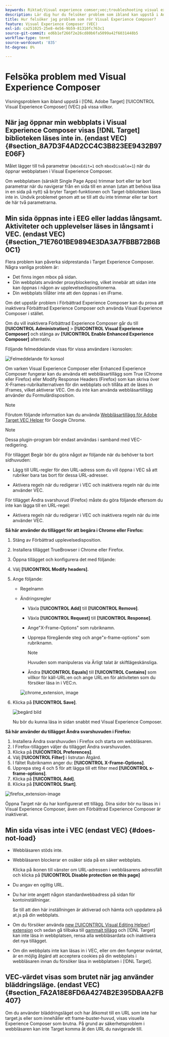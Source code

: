 ```yaml
---
keywords: Riktad;Visual experience comser;vec;troubleshooting visual experience comser;troubleshooting;tls;tls 1.2
description: Lär dig hur du felsöker problem som ibland kan uppstå i Adobe [!DNL Target] Visual Experience Composer (VEC) under vissa förhållanden.
title: Hur felsöker jag problem som rör Visual Experience Composer?
feature: Visual Experience Composer (VEC)
exl-id: ca251025-25e8-4e56-9b59-81310fc763c1
source-git-commit: ed6b1ef266f2e26cd80b6fa5099a42f6031448b5
workflow-type: tm+mt
source-wordcount: '835'
ht-degree: 0%

---
```


# Felsöka problem med Visual Experience Composer

Visningsproblem kan ibland uppstå i [!DNL Adobe Target] [!UICONTROL Visual Experience Composer] (VEC) på vissa villkor.

## När jag öppnar min webbplats i Visual Experience Composer visas [!DNL Target] biblioteken läses inte in. (endast VEC) {#section_8A7D3F4AD2CC4C3B823EE9432B97E06F}

Målet lägger till två parametrar (`mboxEdit=1` och `mboxDisable=1`) när du öppnar webbplatsen i Visual Experience Composer.

Om webbplatsen (särskilt Single Page Apps) trimmar bort eller tar bort parametrar när du navigerar från en sida till en annan (utan att behöva läsa in en sida på nytt) så bryter Target-funktionen och Target-biblioteken läses inte in.
Undvik problemet genom att se till att du inte trimmar eller tar bort de här två parametrarna.

## Min sida öppnas inte i EEG eller laddas långsamt. Aktiviteter och upplevelser läses in långsamt i VEC. (endast VEC) {#section_71E7601BE9894E3DA3A7FBBB72B6B0C1}

Flera problem kan påverka sidprestanda i Target Experience Composer. Några vanliga problem är:

* Det finns ingen mbox på sidan.
* Din webbplats använder proxyblockering, vilket innebär att sidan inte kan öppnas i någon av upplevelsedispositionerna.
* Din webbplats tillåter inte att den öppnas i en iFrame.

Om det uppstår problem i Förbättrad Experience Composer kan du prova att inaktivera Förbättrad Experience Composer och använda Visual Experience Composer i stället.

Om du vill inaktivera Förbättrad Experience Composer går du till **[!UICONTROL Administration]** > **[!UICONTROL Visual Experience Composer]** och stänga av **[!UICONTROL Enable Enhanced Experience Composer]** alternativ.

Följande felmeddelande visas för vissa användare i konsolen:

![Felmeddelande för konsol](/help/main/c-experiences/c-visual-experience-composer/r-troubleshoot-composer/assets/console_error_message.jpg)

Om varken Visual Experience Composer eller Enhanced Experience Composer fungerar kan du använda ett webbläsartillägg som True (Chrome eller Firefox) eller Modify Response Headers (Firefox) som kan skriva över X-Frames-rubrikalternativen för din webbplats och tillåta att de läses in iFrames, vilket aktiverar VEC. Om du inte kan använda webbläsartillägg använder du Formulärdisposition.

>[!NOTE]
>
>Förutom följande information kan du använda [Webbläsartillägg för Adobe Target VEC Helper](/help/main/c-experiences/c-visual-experience-composer/r-troubleshoot-composer/vec-helper-browser-extension.md) för Google Chrome.


>[!NOTE]
>
>Dessa plugin-program bör endast användas i samband med VEC-redigering.
>
>För tillägget Begär bör du göra något av följande när du behöver ta bort sidhuvuden:
>
>* Lägg till URL-regler för den URL-adress som du vill öppna i VEC så att rubriker bara tas bort för dessa URL-adresser.
>
>* Aktivera regeln när du redigerar i VEC och inaktivera regeln när du inte använder VEC.
>
>För tillägget Ändra svarshuvud (Firefox) måste du göra följande eftersom du inte kan lägga till en URL-regel:
>
>* Aktivera regeln när du redigerar i VEC och inaktivera regeln när du inte använder VEC.


**Så här använder du tillägget för att begära i Chrome eller Firefox:**

1. Stäng av Förbättrad upplevelsedisposition.
1. Installera tillägget TrueBrowser i Chrome eller Firefox.
1. Öppna tillägget och konfigurera det med följande:
1. Välj **[!UICONTROL Modify headers]**.
1. Ange följande:

   * Regelnamn
   * Ändringsregler

      * Växla **[!UICONTROL Add]** till **[!UICONTROL Remove]**.
      * Växla **[!UICONTROL Request]** till **[!UICONTROL Response]**.
      * Ange&quot;X-Frame-Options&quot; som rubriknamn.
      * Upprepa föregående steg och ange&quot;x-frame-options&quot; som rubriknamn.

         >[!NOTE]
         >
         >Huvuden som manipuleras via Ärligt talat är skiftlägeskänsliga.

      * Ändra **[!UICONTROL Equals]** till **[!UICONTROL Contains]** som villkor för käll-URL:en och ange URL:en för aktiviteten som du försöker läsa in i VEC:n.

      ![chrome_extension, image](assets/chrome_extension.png)


1. Klicka på **[!UICONTROL Save]**.

   ![begärd bild](assets/requestly.png)

   Nu bör du kunna läsa in sidan snabbt med Visual Experience Composer.

**Så här använder du tillägget Ändra svarshuvuden i Firefox:**

1. Installera Ändra svarshuvuden i Firefox och starta om webbläsaren.
1. I Firefox-tilläggen väljer du tillägget Ändra svarshuvuden.
1. Klicka på **[!UICONTROL Preferences]**.
1. Välj **[!UICONTROL Filter]** i listrutan Åtgärd.
1. I fältet Rubriknamn anger du: **[!UICONTROL X-Frame-Options]**.
1. Upprepa steg 4 och 5 för att lägga till ett filter med **[!UICONTROL x-frame-options]**.
1. Klicka på **[!UICONTROL Add]**.
1. Klicka på **[!UICONTROL Start]**.

![firefox_extension-image](assets/firefox_extension.png)

Öppna Target när du har konfigurerat ett tillägg. Dina sidor bör nu läsas in i Visual Experience Composer, även om Förbättrad Experience Composer är inaktiverat.

## Min sida visas inte i VEC (endast VEC) {#does-not-load}

* Webbläsaren stöds inte.
* Webbläsaren blockerar en osäker sida på en säker webbplats.

   Klicka på ikonen till vänster om URL-adressen i webbläsarens adressfält och klicka på **[!UICONTROL Disable protection on this page]**
* Du angav en ogiltig URL.
* Du har inte angett någon standardwebbadress på sidan för kontoinställningar.

   Se till att den här inställningen är aktiverad och hämta och uppdatera på at.js på din webbplats.

* Om du försöker använda [new [!UICONTROL Visual Editing Helper] extension](/help/main/c-experiences/c-visual-experience-composer/r-troubleshoot-composer/visual-editing-helper-extension.md) och sedan gå tillbaka till [gammalt tillägg](/help/main/c-experiences/c-visual-experience-composer/r-troubleshoot-composer/vec-helper-browser-extension.md) och [!DNL Target] kan inte läsa in webbplatsen, rensa alla webbläsardata och inaktivera det nya tillägget.

* Om din webbplats inte kan läsas in i VEC, eller om den fungerar oväntat, är en möjlig åtgärd att acceptera cookies på din webbplats i webbläsaren innan du försöker läsa in webbplatsen i [!DNL Target].

## VEC-värdet visas som brutet när jag använder bläddringsläge. (endast VEC) {#section_FA2A18E8FD6A4274B2E395DBAA2FB407}

Om du använder bläddringsläget och har åtkomst till en URL som inte har target.js eller som innehåller ett frame-buster-huvud, visas visuella Experience Composer som brutna. På grund av säkerhetsproblem i webbläsaren kan inte Target komma åt den URL du navigerade till.
